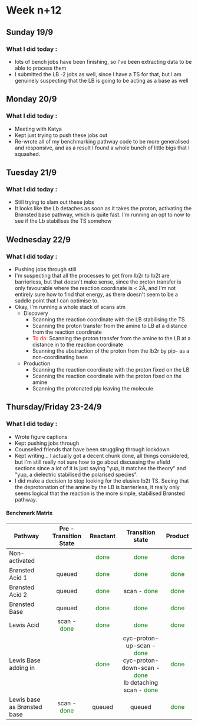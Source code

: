 # Week n+12

## Sunday 19/9

### What I did today :

* lots of bench jobs have been finishing, so I've been extracting data to be able to process them
* I submitted the LB -2 jobs as well, since I have a TS for that, but I am genuinely suspecting that the LB is going to be acting as a base as well

## Monday 20/9

### What I did today :

* Meeting with Katya
* Kept just trying to push these jobs out
* Re-wrote all of my benchmarking pathway code to be more generalised and responsive, and as a result I found a whole bunch of little bigs that I squashed.

## Tuesday 21/9

### What I did today :

* Still trying to slam out these jobs
* It looks like the Lb detaches as soon as it takes the proton, activating the Brønsted base pathway, which is quite fast. I'm running an opt to now to see if the Lb stabilises the TS somehow

## Wednesday 22/9

### What I did today :

* Pushing jobs through still
* I'm suspecting that all the processes to get from lb2r to lb2t are barrierless, but that doesn't make sense, since the proton transfer is only favourable where the reaction coordinate is < 2Å, and I'm not entirely sure how to find that energy, as there doesn't seem to be a saddle point that I can optimise to.
* Okay, I'm running a whole stack of scans atm
  * Discovery
    * Scanning the reaction coordinate with the LB stabilising the TS
    * Scanning the proton transfer from the amine to LB at a distance from the reaction coordinate
    * <span style="color:red;">To do:</span> Scanning the proton transfer from the amine to the LB at a distance in to the reaction coordinate
    * Scanning the abstraction of the proton from the lb2r by pip- as a non-coordinating base
  * Production
    * Scanning the reaction coordinate with the proton fixed on the LB
    * Scanning the reaction coordinate with the proton fixed on the amine
    * Scanning the protonated pip leaving the molecule

## Thursday/Friday 23-24/9

### What I did today :

* Wrote figure captions
* Kept pushing jobs through
* Counselled friends that have been struggling through lockdown
* Kept writing... I actually got a decent chunk done, all things considered, but I'm still really not sure how to go about discussing the efield sections since a lot of it is just saying "yup, it matches the theory" and "yup, a dielectric stabilised the polarised species".
* I did make a decision to stop looking for the elusive lb2t TS. Seeing that the deprotonation of the amine by the LB is barrierless, it really only seems logical that the reaction is the more simple, stabilised Brønsted pathway.

#### Benchmark Matrix

| Pathway                     |             Pre -Transition State             |                Reactant                |                       Transition state                       |                Product                 |
| --------------------------- | :-------------------------------------------: | :------------------------------------: | :----------------------------------------------------------: | :------------------------------------: |
| Non-activated               |                                               | <span style="color:green;">done</span> |            <span style="color:green;">done</span>            | <span style="color:green;">done</span> |
| Brønsted Acid 1             |                    queued                     | <span style="color:green;">done</span> |            <span style="color:green;">done</span>            | <span style="color:green;">done</span> |
| Brønsted Acid 2             |                    queued                     | <span style="color:green;">done</span> |        scan - <span style="color:green;">done</span>         | <span style="color:green;">done</span> |
| Brønsted Base               |                    queued                     | <span style="color:green;">done</span> |            <span style="color:green;">done</span>            | <span style="color:green;">done</span> |
| Lewis Acid                  | scan - <span style="color:green;">done</span> | <span style="color:green;">done</span> |            <span style="color:green;">done</span>            | <span style="color:green;">done</span> |
| Lewis Base adding in        |                                               | <span style="color:green;">done</span> | cyc-proton-up-scan - <span style="color:green;">done</span> <br/>cyc-proton-down-scan - <span style="color:green;">done</span><br/>lb detaching scan - <span style="color:green;">done</span> | <span style="color:green;">done</span> |
| Lewis base as Brønsted base | scan - <span style="color:green;">done</span> |                 queued                 |                            queued                            | <span style="color:green;">done</span> |

